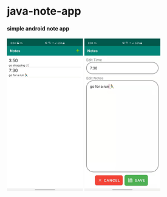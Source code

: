 # java-note-app
<h4>simple android note app</h4>

<img src="https://github.com/ahmedabdikani/java-note-app/blob/app-screens/screen1.jpg" height="400px" width="200px"/>      <img src="https://github.com/ahmedabdikani/java-note-app/blob/app-screens/screen2.jpg" height="400px" width="200px"/>
